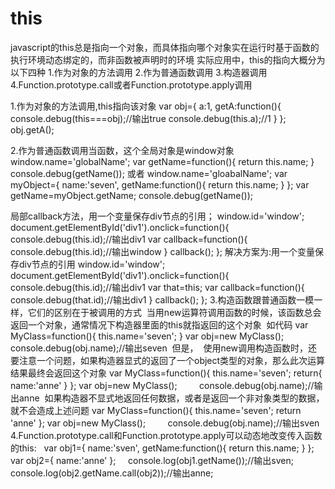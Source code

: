 # this
javascript的this总是指向一个对象，而具体指向哪个对象实在运行时基于函数的执行环境动态绑定的，而非函数被声明时的环境
实际应用中，this的指向大概分为以下四种
1.作为对象的方法调用
2.作为普通函数调用
3.构造器调用
4.Function.prototype.call或者Function.prototype.apply调用

1.作为对象的方法调用,this指向该对象
var obj={
a:1,
getA:function(){
console.debug(this===obj);//输出true
console.debug(this.a);//1
}
};
obj.getA();

2.作为普通函数调用当函数，这个全局对象是window对象
window.name='globalName';
var getName=function(){
  return this.name;
}
console.debug(getName());
或者
window.name='gloabalName';
var myObject={
    name:'seven',
    getName:function(){
    return this.name;
    }
};
var getName=myObject.getName;
console.debug(getName());

局部callback方法，用一个变量保存div节点的引用；
window.id='window';
document.getElementById('div1').onclick=function(){
console.debug(this.id);//输出div1
var callback=function(){
    console.debug(this.id);//输出window
}
callback();
};
解决方案为:用一个变量保存div节点的引用
window.id='window';
document.getElementById('div1').onclick=function(){
console.debug(this.id);//输出div1
var that=this;
var callback=function(){
    console.debug(that.id);//输出div1
}
callback();
};
3.构造函数跟普通函数一模一样，它们的区别在于被调用的方式
  当用new运算符调用函数的时候，该函数总会返回一个对象，通常情况下构造器里面的this就指返回的这个对象
  如代码 var MyClass=function(){
         this.name='seven';
         }
         var obj=new MyClass();
         console.debug(obj.name);//输出seven
  但是，
  使用new调用构造函数时，还要注意一个问题，如果构造器显式的返回了一个object类型的对象，那么此次运算结果最终会返回这个对象
      var MyClass=function(){
         this.name='seven';
         return{
              name:'anne'
         }
         };
         var obj=new MyClass();
         console.debug(obj.name);//输出anne
  如果构造器不显式地返回任何数据，或者是返回一个非对象类型的数据，就不会造成上述问题
      var MyClass=function(){
         this.name='seven';
         return 'anne'
         };
         var obj=new MyClass();
         console.debug(obj.name);//输出sven
4.Function.prototype.call和Function.prototype.apply可以动态地改变传入函数的this:
      var obj1={
          name:'sven',
          getName:function(){
             return this.name;
          }
      };
      var obj2={
          name:'anne'
      };
      console.log(obj1.getName());//输出sven;
      console.log(obj2.getName.call(obj2));//输出anne;
